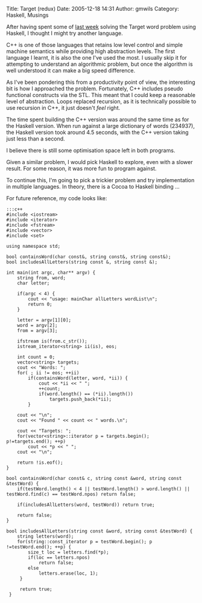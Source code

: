 Title: Target (redux)
Date: 2005-12-18 14:31
Author: gmwils
Category: Haskell, Musings

After having spent some of [last week][] solving the Target word problem
using Haskell, I thought I might try another language.

C++ is one of those languages that retains low level control and simple
machine semantics while providing high abstraction levels. The first
language I learnt, it is also the one I've used the most. I usually skip
it for attempting to understand an algorithmic problem, but once the
algorithm is well understood it can make a big speed difference.

As I've been pondering this from a productivity point of view, the
interesting bit is how I approached the problem. Fortunately, C++
includes pseudo functional constructs via the STL. This meant that I
could keep a reasonable level of abstraction. Loops replaced recursion,
as it is technically possible to use recursion in C++, it just doesn't
*feel* right.

The time spent building the C++ version was around the same time as for
the Haskell version. When run against a large dictionary of words
(234937), the Haskell version took around 4.5 seconds, with the C++
version taking just less than a second.

I believe there is still some optimisation space left in both programs.

Given a similar problem, I would pick Haskell to explore, even with a
slower result. For some reason, it was more fun to program against.

To continue this, I'm going to pick a trickier problem and try
implementation in multiple languages. In theory, there is a Cocoa to
Haskell binding ...

For future reference, my code looks like:

    :::c++
    #include <iostream>
    #include <iterator>
    #include <fstream>
    #include <vector>
    #include <set>

    using namespace std;

    bool containsWord(char const&, string const&, string const&);
    bool includesAllLetters(string const &, string const &);

    int main(int argc, char** argv) {
        string from, word;
        char letter;

        if(argc < 4) {
            cout << "usage: mainChar allLetters wordList\n";
            return 0;
        }

        letter = argv[1][0];
        word = argv[2];
        from = argv[3];

        ifstream is(from.c_str());
        istream_iterator<string> ii(is), eos;

        int count = 0;
        vector<string> targets;
        cout << "Words: ";
        for( ; ii != eos; ++ii)
            if(containsWord(letter, word, *ii)) {
                cout << *ii << " ";
                ++count;
                if(word.length() == (*ii).length())
                    targets.push_back(*ii);
            }

        cout << "\n";
        cout << "Found " << count << " words.\n";

        cout << "Targets: ";
        for(vector<string>::iterator p = targets.begin(); p!=targets.end(); ++p)
            cout << *p << " ";
        cout << "\n";

        return !is.eof();
    }

    bool containsWord(char const& c, string const &word, string const &testWord) {
        if(testWord.length() < 4 || testWord.length() > word.length() || testWord.find(c) == testWord.npos) return false;

        if(includesAllLetters(word, testWord)) return true;

        return false;
    }

    bool includesAllLetters(string const &word, string const &testWord) {
        string letters(word);
        for(string::const_iterator p = testWord.begin(); p !=testWord.end(); ++p) {
            size_t loc = letters.find(*p);
            if(loc == letters.npos)
                return false;
            else
                letters.erase(loc, 1);
         }

         return true;
     }

  [last week]: http://www.pseudofish.com/blog/2005/12/07/target-finding-letters-in-words/
